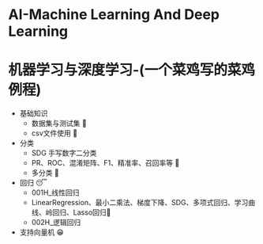 # AI-Machine  Learning  And  Deep  Learning
# 机器学习与深度学习-(一个菜鸡写的菜鸡例程)

* 基础知识
  - 数据集与测试集  🎉
  - csv文件使用  🎉
* 分类
  - SDG 手写数字二分类 
  - PR、ROC、混淆矩阵、F1、精准率、召回率等 🎉
  - 多分类 🎉
* 回归  😴
  - 001H_线性回归  
  - LinearRegression、最小二乘法、梯度下降、SDG、多项式回归、学习曲线、岭回归、Lasso回归🎉
  - 002H_逻辑回归 
* 支持向量机 😁

